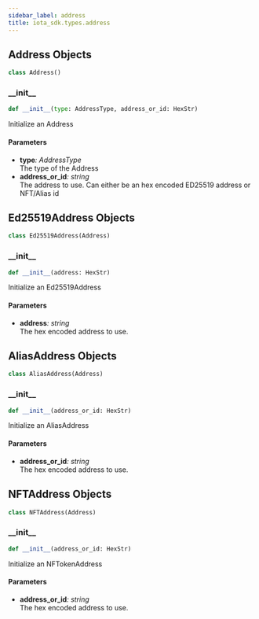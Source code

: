 ```yaml
---
sidebar_label: address
title: iota_sdk.types.address
---
```


## Address Objects

```python
class Address()
```

### \_\_init\_\_

```python
def __init__(type: AddressType, address_or_id: HexStr)
```

Initialize an Address

#### Parameters

* __type__*: AddressType*  
    The type of the Address
* __address_or_id__*: string*  
    The address to use. Can either be an hex encoded ED25519 address or NFT/Alias id

## Ed25519Address Objects

```python
class Ed25519Address(Address)
```

### \_\_init\_\_

```python
def __init__(address: HexStr)
```

Initialize an Ed25519Address

#### Parameters

* __address__*: string*  
    The hex encoded address to use.

## AliasAddress Objects

```python
class AliasAddress(Address)
```

### \_\_init\_\_

```python
def __init__(address_or_id: HexStr)
```

Initialize an AliasAddress

#### Parameters

* __address_or_id__*: string*  
    The hex encoded address to use.

## NFTAddress Objects

```python
class NFTAddress(Address)
```

### \_\_init\_\_

```python
def __init__(address_or_id: HexStr)
```

Initialize an NFTokenAddress

#### Parameters

* __address_or_id__*: string*  
    The hex encoded address to use.

